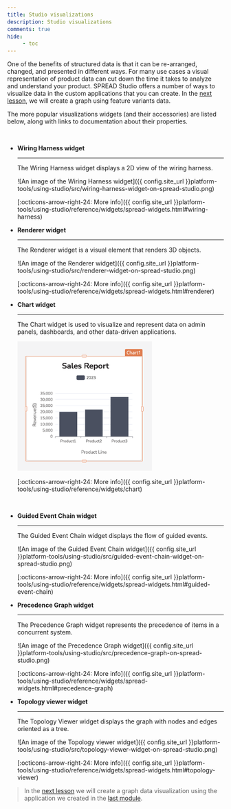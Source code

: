 ```yaml
---
title: Studio visualizations
description: Studio visualizations
comments: true
hide:
     - toc
---
```


<style>
     img {
          max-height: 300px;
     }
</style>

One of the benefits of structured data is that it can be re-arranged, changed, and presented in different ways. For many use cases a visual representation of product data can cut down the time it takes to analyze and understand your product. SPREAD Studio offers a number of ways to visualize data in the custom applications that you can create. In the [next lesson](creating-data-visualizations.md), we will create a graph using feature variants data.

The more popular visualizations widgets (and their accessories) are listed below, along with links to documentation about their properties.

<br>
<div class='grid cards' style='max-width: 90vw !important; margin: auto' markdown>

- __Wiring Harness widget__

     ---

     The Wiring Harness widget displays a 2D view of the wiring harness.

     ![An image of the Wiring Harness widget]({{ config.site_url }}platform-tools/using-studio/src/wiring-harness-widget-on-spread-studio.png)

     [:octicons-arrow-right-24: More info]({{ config.site_url }}platform-tools/using-studio/reference/widgets/spread-widgets.html#wiring-harness)

- __Renderer widget__

     ---

     The Renderer widget is a visual element that renders 3D objects.

     ![An image of the Renderer widget]({{ config.site_url }}platform-tools/using-studio/src/renderer-widget-on-spread-studio.png)

     [:octicons-arrow-right-24: More info]({{ config.site_url }}platform-tools/using-studio/reference/widgets/spread-widgets.html#renderer)

- __Chart widget__

     ---

     The Chart widget is used to visualize and represent data on admin panels, dashboards, and other data-driven applications.

     ![An image of the Chart widget](src/chart-widget.png)

     [:octicons-arrow-right-24: More info]({{ config.site_url }}platform-tools/using-studio/reference/widgets/chart)

</div>
<br>
<div class='grid cards' style='max-width: 90vw !important; margin: auto' markdown>

- __Guided Event Chain widget__

     ---

     The Guided Event Chain widget displays the flow of guided events.

     ![An image of the Guided Event Chain widget]({{ config.site_url }}platform-tools/using-studio/src/guided-event-chain-widget-on-spread-studio.png)

     [:octicons-arrow-right-24: More info]({{ config.site_url }}platform-tools/using-studio/reference/widgets/spread-widgets.html#guided-event-chain)

- __Precedence Graph widget__

     ---

     The Precedence Graph widget represents the precedence of items in a concurrent system.

     ![An image of the Precedence Graph widget]({{ config.site_url }}platform-tools/using-studio/src/precedence-graph-on-spread-studio.png)

     [:octicons-arrow-right-24: More info]({{ config.site_url }}platform-tools/using-studio/reference/widgets/spread-widgets.html#precedence-graph)

- __Topology viewer widget__

     ---

     The Topology Viewer widget displays the graph with nodes and edges oriented as a tree.

     ![An image of the Topology viewer widget]({{ config.site_url }}platform-tools/using-studio/src/topology-viewer-widget-on-spread-studio.png)

     [:octicons-arrow-right-24: More info]({{ config.site_url }}platform-tools/using-studio/reference/widgets/spread-widgets.html#topology-viewer)

</div>

<blockquote class="next-lesson">In the <a href="creating-data-visualizations.html">next lesson</a> we will create a graph data visualization using the application we created in the <a href="module-2/creating-a-display-application.html">last module</a>.</blockquote>